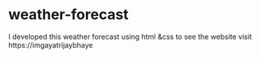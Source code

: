 # weather-forecast
I  developed this  weather forecast  using  html &amp;css  to see the website  visit https://imgayatrijaybhaye
